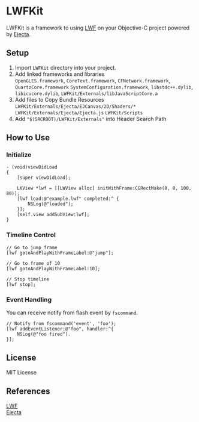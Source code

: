 # LWFKit

LWFKit is a framework to using [LWF](https://github.com/gree/lwf) on your Objective-C project powered by [Ejecta](https://github.com/phoboslab/Ejecta).

## Setup

  1. Import `LWFKit` directory into your project.
  2. Add linked frameworks and libraries   
    `OpenGLES.framework`, `CoreText.framework`, `CFNetwork.framework`,
    `QuartzCore.framework` `SystemConfiguration.framework`,
    `libstdc++.dylib`, `libicucore.dylib`, `LWFKit/Externals/libJavaScriptCore.a`
  3. Add files to Copy Bundle Resources  
    `LWFKit/Externals/Ejecta/EJCanvas/2D/Shaders/*`
    `LWFKit/Externals/Ejecta/Ejecta.js`
    `LWFKit/Scripts`
  4. Add `"$(SRCROOT)/LWFKit/Externals"` into Header Search Path

## How to Use

### Initialize 

```objc
- (void)viewDidLoad
{
    [super viewDidLoad];

    LKView *lwf = [[LWView alloc] initWithFrame:CGRectMake(0, 0, 100, 80)];
    [lwf load:@"example.lwf" completed:^ {
        NSLog(@"loaded");
    }];
    [self.view addSubView:lwf];
}
```

### Timeline Control

```objc
// Go to jump frame
[lwf gotoAndPlayWithFrameLabel:@"jump"];

// Go to frame of 10
[lwf gotoAndPlayWithFrameLabel:10];

// Stop timeline
[lwf stop];
```

###  Event Handling

You can receive notify from flash event by `fscommand`.

```objc
// Notify from fscommand('event', 'foo');
[lwf addEventListener:@"foo", handler:^{
    NSLog(@"foo fired").
}];
```

## License

MIT License

## References
  [LWF](http://gree.github.io/lwf/)  
  [Ejecta](http://impactjs.com/ejecta)
